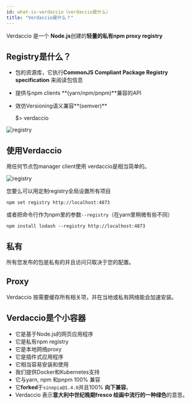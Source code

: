 ```yaml
---
id: what-is-verdaccio（verdaccio是什么）
title: "Verdaccio是什么？"
---
```

Verdaccio 是一个 **Node.js**创建的**轻量的私有npm proxy registry**

## Registry是什么？

* 包的资源库，它执行**CommonJS Compliant Package Registry specification** 来阅读包信息
* 提供与npm clients **(yarn/npm/pnpm)**兼容的API
* 效仿Versioning语义兼容**(semver)**

    $> verdaccio
    

![registry](/svg/verdaccio_server.gif)

## 使用Verdaccio

用任何节点包manager client使用 verdaccio是相当简单的。

![registry](/svg/npm_install.gif)

您要么可以用定制registry全局设置所有项目

    npm set registry http://localhost:4873
    

或者把命令行作为npm里的参数`--registry`（在yarn里稍微有些不同）

    npm install lodash --registry http://localhost:4873
    

## 私有

所有您发布的包是私有的并且访问只取决于您的配置。

## Proxy

Verdaccio 按需要缓存所有相关项，并在当地或私有网络能会加速安装。

## Verdaccio是个小容器

* 它是基于Node.js的网页应用程序
* 它是私有npm registry
* 它是本地网络proxy
* 它是插件式应用程序
* 它相当容易安装和使用
* 我们提供Docker和Kubernetes支持
* 它与yarn, npm 和pnpm 100% 兼容
* 它**forked**于`sinopia@1.4.0`并且100% **向下兼容**。
* Verdaccio 表示**意大利中世纪晚期fresco 绘画中流行的一种绿色**的意思。